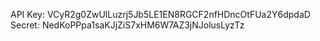 API Key: VCyR2g0ZwUlLuzrj5Jb5LE1EN8RGCF2nfHDncOtFUa2Y6dpdaD
Secret: NedKoPPpa1saKJjZiS7xHM6W7AZ3jNJolusLyzTz
